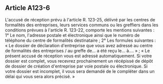 Article A123-6
----
L'accusé de réception prévu à l'article R. 123-25, délivré par les centres de
formalités des entreprises, leurs services communs ou les greffiers dans les
conditions prévues à l'article R. 123-22, comporte les mentions suivantes : 1°
Le nom, l'adresse postale et électronique ainsi que le numéro de téléphone du
centre de formalités destinataire ; 2° Les formules suivantes : « Le dossier de
déclaration d'entreprise que vous avez adressé au centre de formalités des
entreprises / au greffe de... a été reçu le... à.... » ; « Le présent accusé de
réception vous est adressé automatiquement. Si votre dossier est complet, vous
recevrez prochainement un récépissé de dépôt de dossier de création d'entreprise
par voie postale ou électronique. Si votre dossier est incomplet, il vous sera
demandé de le compléter dans un délai qui vous sera alors précisé. »
